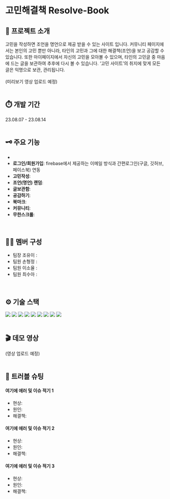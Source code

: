 # 고민해결책 Resolve-Book
## 📓 프로젝트 소개
고민을 작성하면 조언을 명언으로 제공 받을 수 있는 사이트 입니다. 커뮤니티 페이지에서는 본인의 고민 뿐만 아니라, 타인의 고민과 그에 대한 해결책(조언)을 보고 공감할 수 있습니다. 또한 마이페이지에서 자신의 고민을 모아볼 수 있으며, 타인의 고민글 중 마음에 드는 글을 보관하여 추후에 다시 볼 수 있습니다. ‘고민 사이트’의 취지에 맞게 모든 글은 익명으로 보관, 관리됩니다.
<br>
<br>
(미리보기 영상 업로드 예정)
<br>
<br>
## ⏱️ 개발 기간
23.08.07 - 23.08.14
<br>
<br>
## 🗝️ 주요 기능
- 
- **로그인/회원가입**: firebase에서 제공하는 이메일 방식과 간편로그인(구글, 깃허브, 페이스북) 연동
- **고민작성**:
- **조언(명언) 랜덤**: 
- **글보관함**: 
- **공감하기**:
- **북마크**:
- **커뮤니티**:
- **무한스크롤**:  
<br>

## 🤼‍♀️ 멤버 구성
- 팀장 조유이 : 
- 팀원 손형정 : 
- 팀원 이소율 : 
- 팀원 최수아 : 
<br>

## ⚙️ 기술 스택
  <img src="https://img.shields.io/badge/react-61DAFB?style=for-the-badge&logo=react&logoColor=black">  <img src="https://img.shields.io/badge/javascript-F7DF1E?style=for-the-badge&logo=javascript&logoColor=black"> <img src="https://img.shields.io/badge/react query-FF4154?style=for-the-badge&logo=reactquery&logoColor=white">  <img src="https://img.shields.io/badge/firebase-FFCA28?style=for-the-badge&logo=firebase&logoColor=white"> <img src="https://img.shields.io/badge/MUI-007FFF?style=for-the-badge&logo=MUI&logoColor=white"> <img src="https://img.shields.io/badge/css-1572B6?style=for-the-badge&logo=css3&logoColor=white">   <img src="https://img.shields.io/badge/styled components-DB7093?style=for-the-badge&logo=styled components&logoColor=white"> <img src="https://img.shields.io/badge/git-F05032?style=for-the-badge&logo=git&logoColor=white">   <img src="https://img.shields.io/badge/github-181717?style=for-the-badge&logo=github&logoColor=white">
<br>
<br>

## 🎬 데모 영상
(영상 업로드 예정)
<br>
<br>

## 🥊 트러블 슈팅
#### 여기에 에러 및 이슈 적기 1 
- 현상: 
- 원인: 
- 해결책: 
#### 여기에 에러 및 이슈 적기 2
- 현상: 
- 원인: 
- 해결책: 
#### 여기에 에러 및 이슈 적기 3
- 현상: 
- 원인: 
- 해결책: 

